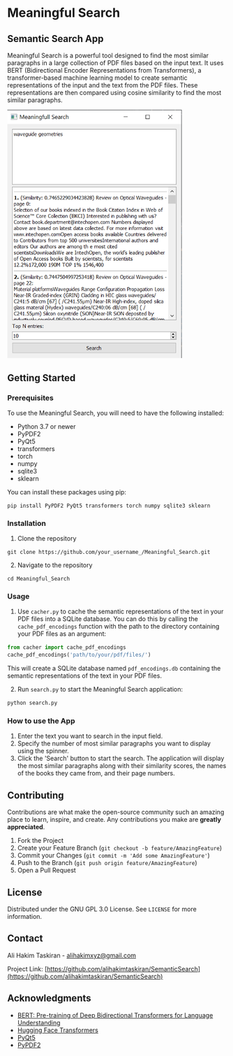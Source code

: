 # Meaningful Search
## Semantic Search App

Meaningful Search is a powerful tool designed to find the most similar paragraphs in a large collection of PDF files based on the input text. It uses BERT (Bidirectional Encoder Representations from Transformers), a transformer-based machine learning model to create semantic representations of the input and the text from the PDF files. These representations are then compared using cosine similarity to find the most similar paragraphs.

<img src="https://github.com/alihakimtaskiran/SemanticSearch/blob/main/screenshoot.png" width="400">

## Getting Started

### Prerequisites

To use the Meaningful Search, you will need to have the following installed:

* Python 3.7 or newer
* PyPDF2
* PyQt5
* transformers
* torch
* numpy
* sqlite3
* sklearn

You can install these packages using pip:

```
pip install PyPDF2 PyQt5 transformers torch numpy sqlite3 sklearn
```

### Installation

1. Clone the repository
```
git clone https://github.com/your_username_/Meaningful_Search.git
```
2. Navigate to the repository
```
cd Meaningful_Search
```

### Usage

1. Use `cacher.py` to cache the semantic representations of the text in your PDF files into a SQLite database. You can do this by calling the `cache_pdf_encodings` function with the path to the directory containing your PDF files as an argument:
```python
from cacher import cache_pdf_encodings
cache_pdf_encodings('path/to/your/pdf/files/')
```
This will create a SQLite database named `pdf_encodings.db` containing the semantic representations of the text in your PDF files.

2. Run `search.py` to start the Meaningful Search application:
```python
python search.py
```

### How to use the App

1. Enter the text you want to search in the input field.
2. Specify the number of most similar paragraphs you want to display using the spinner.
3. Click the 'Search' button to start the search. The application will display the most similar paragraphs along with their similarity scores, the names of the books they came from, and their page numbers.

## Contributing

Contributions are what make the open-source community such an amazing place to learn, inspire, and create. Any contributions you make are **greatly appreciated**.

1. Fork the Project
2. Create your Feature Branch (`git checkout -b feature/AmazingFeature`)
3. Commit your Changes (`git commit -m 'Add some AmazingFeature'`)
4. Push to the Branch (`git push origin feature/AmazingFeature`)
5. Open a Pull Request

## License

Distributed under the GNU GPL 3.0 License. See `LICENSE` for more information.

## Contact

Ali Hakim Taskiran - [alihakimxyz@gmail.com](mailto:alihakimxyz@gmail.com)

Project Link: [https://github.com/alihakimtaskiran/SemanticSearch](https://github.com/alihakimtaskiran/SemanticSearch)
## Acknowledgments

* [BERT: Pre-training of Deep Bidirectional Transformers for Language Understanding](https://arxiv.org/abs/1810.04805)
* [Hugging Face Transformers](https://github.com/huggingface/transformers)
* [PyQt5](https://www.riverbankcomputing.com/software/pyqt/intro)
* [PyPDF2](https://github.com/mstamy2/PyPDF2)

